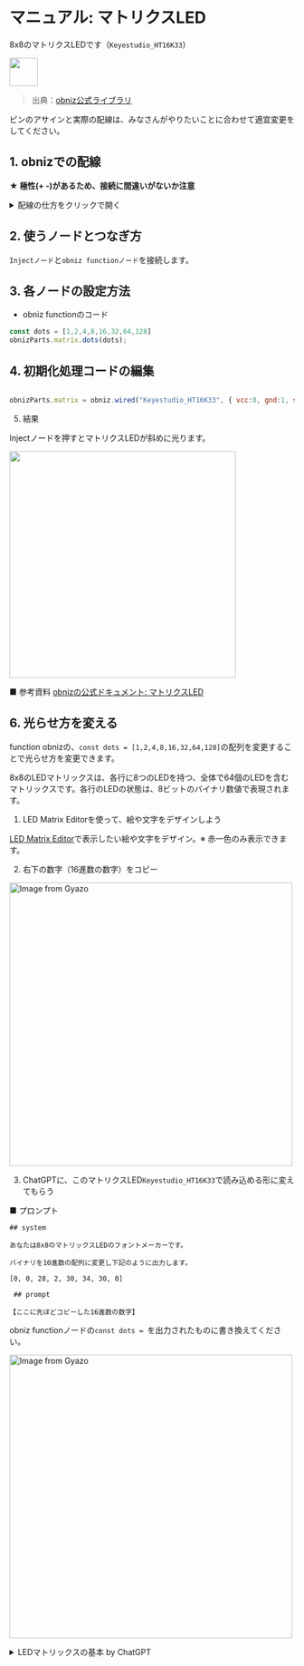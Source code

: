 # マニュアル: マトリクスLED

8x8のマトリクスLEDです（`Keyestudio_HT16K33`）

<img src="https://docs.obniz.com/ja/sdk/parts/Keyestudio_HT16K33/image.jpg" width="50">

> 出典：[obniz公式ライブラリ](https://docs.obniz.com/ja/sdk/parts/Keyestudio_HT16K33/README.md)

ピンのアサインと実際の配線は、みなさんがやりたいことに合わせて適宜変更をしてください。

## 1. obnizでの配線

**★ 極性(+ -)があるため、接続に間違いがないか注意**

<details><summary>配線の仕方をクリックで開く</summary>
<img src="https://i.gyazo.com/13ab90f80705f099b43fdf75766033ed.png" alt="Image from Gyazo" width="500"/>

左から写真の向きで

- vcc: 0番ピン
- gnd: 1番ピン
- sda: 2番ピン
- scl: 3番ピン

</details>

## 2. 使うノードとつなぎ方

`Injectノード`と`obniz functionノード`を接続します。

## 3. 各ノードの設定方法

- obniz functionのコード

```javascript
const dots = [1,2,4,8,16,32,64,128]
obnizParts.matrix.dots(dots);

```

## 4. 初期化処理コードの編集

```javascript

obnizParts.matrix = obniz.wired("Keyestudio_HT16K33", { vcc:0, gnd:1, sda:2, scl:3 });

```

5. 結果

Injectノードを押すとマトリクスLEDが斜めに光ります。

<img src="https://i.gyazo.com/15da82b6277ebfdf68597b229ccaeb23.jpg" width="400px" />

■ 参考資料
[obnizの公式ドキュメント: マトリクスLED](https://docs.obniz.com/ja/sdk/parts/Keyestudio_HT16K33/README.md)


## 6. 光らせ方を変える

function obnizの、`const dots = [1,2,4,8,16,32,64,128]`の配列を変更することで光らせ方を変更できます。

8x8のLEDマトリックスは、各行に8つのLEDを持つ、全体で64個のLEDを含むマトリックスです。各行のLEDの状態は、8ビットのバイナリ数値で表現されます。

1. LED Matrix Editorを使って、絵や文字をデザインしよう

[LED Matrix Editor](https://xantorohara.github.io/led-matrix-editor/)で表示したい絵や文字をデザイン。※ 赤一色のみ表示できます。

2. 右下の数字（16進数の数字）をコピー

<a href="https://gyazo.com/ddfe8039610713b5950bc8d4cb05db5c"><img src="https://i.gyazo.com/ddfe8039610713b5950bc8d4cb05db5c.png" alt="Image from Gyazo" width="500"/></a>

3. ChatGPTに、このマトリクスLED`Keyestudio_HT16K33`で読み込める形に変えてもらう

■ プロンプト

```
## system

あなたは8x8のマトリックスLEDのフォントメーカーです。

バイナリを10進数の配列に変更し下記のように出力します。

[0, 0, 28, 2, 30, 34, 30, 0]

 ## prompt

【ここに先ほどコピーした16進数の数字】

```

obniz functionノードの`const dots = `を出力されたものに書き換えてください。

<a href="https://gyazo.com/96198ece0adec09518ac5832f56e2fb0"><img src="https://i.gyazo.com/96198ece0adec09518ac5832f56e2fb0.png" alt="Image from Gyazo" width="500"/></a>


<details><summary>LEDマトリックスの基本 by ChatGPT</summary>
各行は1つの8ビット数値で表されます。
各ビットは1つのLEDの状態を示し、0はオフ、1はオンを意味します。
例えば、数値`255`はバイナリで`11111111`となり、8つのLEDがすべてオンになります。
具体例
1 = 00000001 （1行目の1番目のLEDがオン）
255 = 11111111 （2行目の全てのLEDがオン）
4 = 00000100 （3行目の3番目のLEDがオン）
dots 配列の各要素の意味
配列 const dots = [1, 255, 4, 8, 16, 32, 64, 128] の各要素は、それぞれの行のLEDの状態を示します。

例の解説:
1はバイナリで00000001。1行目の1番目のLEDがオン。
255はバイナリで11111111。2行目のすべのLEDがオン。
4はバイナリで00000100。3行目の3番目のLEDがオン。
8はバイナリで00001000。4行目の4番目のLEDがオン。
16はバイナリで00010000。5行目の5番目のLEDがオン。
32はバイナリで00100000。6行目の6番目のLEDがオン。
64はバイナリで01000000。7行目の7番目のLEDがオン。
128はバイナリで10000000。8行目の8番目のLEDがオン。
このように、配列dotsの各要素は各行のLEDの状態を8ビットのバイナリ数値で表しています。したがって、2行目を横一列にすべて光らせるには、その行のバイナリ表記を11111111とする必要があり、これは10進数で255となります。
</details>
